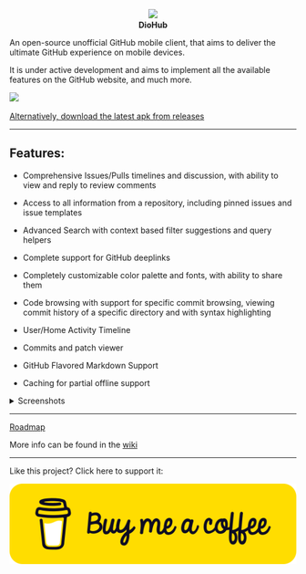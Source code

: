 <p align="center"><b>
  <a href="https://github.com/NamanShergill/diohub"><img src="assets/logo.png" ></a>
  <br>
  DioHub
</b></p>
<p id="summary">An open-source unofficial GitHub mobile client, that aims to deliver the ultimate GitHub experience on mobile devices.

It is under active development and aims to implement all the available features on the GitHub website, and much more.</p>

<a align="center" href="https://play.google.com/store/apps/details?id=com.felix.diohub"><img src="https://user-images.githubusercontent.com/33877135/129138668-8d48aaf5-c844-4e38-bb9b-78df12af8ea9.png" width="300"></a>

[Alternatively, download the latest apk from releases](https://github.com/NamanShergill/diohub/releases)

---

## Features:

- Comprehensive Issues/Pulls timelines and discussion, with ability to view and reply to review comments

- Access to all information from a repository, including pinned issues and issue templates

- Advanced Search with context based filter suggestions and query helpers

- Complete support for GitHub deeplinks

- Completely customizable color palette and fonts, with ability to share them

- Code browsing with support for specific commit browsing, viewing commit history of a specific directory and with syntax highlighting

- User/Home Activity Timeline

- Commits and patch viewer

- GitHub Flavored Markdown Support

- Caching for partial offline support

<details>
  <summary>Screenshots</summary>
  <img src="https://user-images.githubusercontent.com/33877135/129139265-79be2054-e146-4198-b548-3a42f7e07967.jpg">
  <img src="https://user-images.githubusercontent.com/33877135/129139267-8473fda5-a780-47a2-b875-99426f429829.jpg">
  <img src="https://user-images.githubusercontent.com/33877135/129139268-5498be91-d845-4ad7-b5ba-e97fb976e5c6.jpg">
  <img src="https://user-images.githubusercontent.com/33877135/129139269-2e658867-549d-4bd2-8b12-ffbeeda6d680.jpg">
  <img src="https://user-images.githubusercontent.com/33877135/129139271-6505e352-ad9d-49be-aeaf-c168f9b4f435.jpg">
</details>

--- 
[Roadmap](https://github.com/NamanShergill/diohub/issues/41)

More info can be found in the [wiki](https://github.com/lasersPew/diohub/wiki)

---

Like this project? Click here to support it:

[![Buy Me a Coffee](assets/bmac.svg)](https://www.buymeacoffee.com/byefelixia)